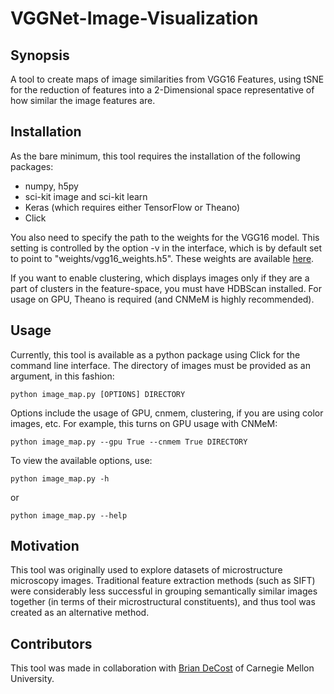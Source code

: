 # VGGNet-Image-Visualization


## Synopsis

A tool to create maps of image similarities from VGG16 Features, using tSNE for the reduction of features into a 2-Dimensional space representative of how similar the image features are.

## Installation

As the bare minimum, this tool requires the installation of the following packages:
- numpy, h5py
- sci-kit image and sci-kit learn
- Keras (which requires either TensorFlow or Theano)
- Click

You also need to specify the path to the weights for the VGG16 model. This setting is controlled by the option -v in the interface, which is by default set to point to "weights/vgg16_weights.h5". These weights are available [here](https://drive.google.com/a/andrew.cmu.edu/file/d/0Bz7KyqmuGsilT0J5dmRCM0ROVHc).

If you want to enable clustering, which displays images only if they are a part of clusters in the feature-space, you must have HDBScan installed.
For usage on GPU, Theano is required (and CNMeM is highly recommended).

## Usage

Currently, this tool is available as a python package using Click for the command line interface. The directory of images must be provided as an argument, in this fashion:
```
python image_map.py [OPTIONS] DIRECTORY
```
Options include the usage of GPU, cnmem, clustering, if you are using color images, etc. For example, this turns on GPU usage with CNMeM:
```
python image_map.py --gpu True --cnmem True DIRECTORY
```
To view the available options, use:
```
python image_map.py -h
```
or
```
python image_map.py --help
```

## Motivation

This tool was originally used to explore datasets of microstructure microscopy images. Traditional feature extraction methods (such as SIFT) were considerably less successful in grouping semantically similar images together (in terms of their microstructural constituents), and thus tool was created as an alternative method.

## Contributors

This tool was made in collaboration with [Brian DeCost](https://github.com/bdecost) of Carnegie Mellon University.